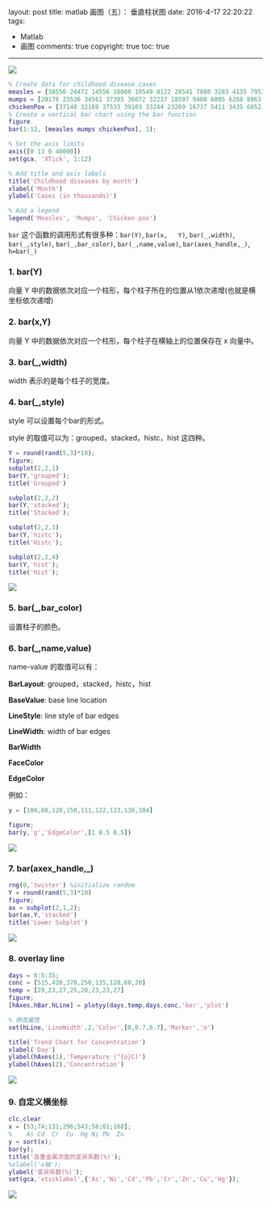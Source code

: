 layout: post
title: matlab 画图（五）： 垂直柱状图
date: 2016-4-17 22:20:22
tags: 
   - Matlab
   - 画图
comments: true
copyright: true
toc: true
---

![](/img/articles/matlab/matlab-pic-005-bar-001.jpg)

<!--more-->

```matlab
% Create data for childhood disease cases
measles = [38556 24472 14556 18060 19549 8122 28541 7880 3283 4135 7953 1884]';%列向量
mumps = [20178 23536 34561 37395 36072 32237 18597 9408 6005 6268 8963 13882]';
chickenPox = [37140 32169 37533 39103 33244 23269 16737 5411 3435 6052 12825 23332]';
% Create a vertical bar chart using the bar function
figure
bar(1:12, [measles mumps chickenPox], 1);

% Set the axis limits
axis([0 13 0 40000])
set(gca, 'XTick', 1:12)

% Add title and axis labels
title('Childhood diseases by month')
xlabel('Month')
ylabel('Cases (in thousands)')

% Add a legend
legend('Measles', 'Mumps', 'Chicken pox')
```

`bar` 这个函数的调用形式有很多种：`bar(Y)`, `bar(x,	Y)`,  `bar(_,width)`, `bar(_,style)`, `bar(_,bar_color)`, `bar(_,name,value)`, `bar(axes_handle,_)`, `h=bar(_)`

### **1. bar(Y)** ###

向量 Y 中的数据依次对应一个柱形，每个柱子所在的位置从1依次递增(也就是横坐标依次递增)


### **2. bar(x,Y)** ###

向量 Y 中的数据依次对应一个柱形，每个柱子在横轴上的位置保存在 x 向量中。

### **3. bar(_,width)** ###

width 表示的是每个柱子的宽度。

### **4. bar(_,style)** ###

style 可以设置每个bar的形式。

style 的取值可以为：grouped，stacked，histc，hist 这四种。

```matlab
Y = round(rand(5,3)*10);
figure;
subplot(2,2,1)
bar(Y,'grouped');
title('Grouped')

subplot(2,2,2)
bar(Y,'stacked');
title('Stacked');

subplot(2,2,3)
bar(Y,'histc');
title('Histc');

subplot(2,2,4)
bar(Y,'hist');
title('Hist');

```
![](/img/articles/matlab/matlab-pic-005-bar-002.jpg)



### **5. bar(_,bar_color)** ###

设置柱子的颜色。


### **6. bar(_,name,value)** ###

name-value 的取值可以有：

**BarLayout**: grouped，stacked，histc，hist

**BaseValue**: base line location

**LineStyle**: line style of bar edges

**LineWidth**: width of bar edges

**BarWidth**

**FaceColor**

**EdgeColor**

例如：
```matlab
y = [100,80,120,150,111,122,123,138,104]

figure;
bar(y,'g','EdgeColor',[1 0.5 0.5])
```

![](/img/articles/matlab/matlab-pic-005-bar-003.jpg)


### 7. bar(axex\_handle,\_) ###

```matlab
rng(0,'twister') %initialize random
Y = round(rand(5,3)*10)
figure;
ax = subplot(2,1,2);
bar(ax,Y,'stacked')
title('Lower Subplot')
```
![](/img/articles/matlab/matlab-pic-005-bar-004.jpg)


### **8. overlay line** ###

```matlab
days = 0:5:35;
conc = [515,420,370,250,135,120,60,20]
temp = [29,23,27,25,20,23,23,27]
figure;
[hAxes,hBar,hLine] = plotyy(days,temp,days,conc,'bar','plot')

% 修改属性
set(hLine,'LineWidth',2,'Color',[0,0.7,0.7],'Marker','o')

title('Trend Chart for Concentration')
xlabel('Day')
ylabel(hAxes(1),'Temperature (^{o}C)')
ylabel(hAxes(2),'Concentration')
```

![](/img/articles/matlab/matlab-pic-005-bar-005.jpg)


### **9. 自定义横坐标** ###

```matlab
clc,clear
x = [53;74;131;296;543;58;81;168];
%    As Cd  Cr  Cu  Hg Ni Pb  Zn
y = sort(x);
bar(y);
title('各重金属浓度的变异系数(%)');
%xlabel('x轴');
ylabel('变异系数(%)');
set(gca,'xticklabel',{'As','Ni','Cd','Pb','Cr','Zn','Cu','Hg'});
```

![](/img/articles/matlab/matlab-pic-005-bar-006.jpg)



